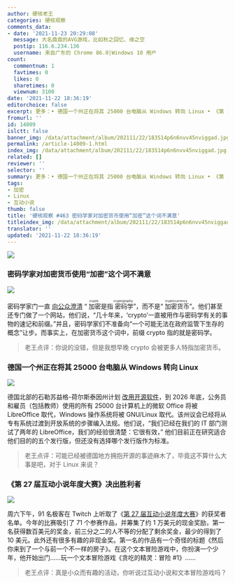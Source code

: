 ```yaml
---
author: 硬核老王
categories: 硬核观察
comments_data:
- date: '2021-11-23 20:29:08'
  message: 大名鼎鼎的AVG游戏，比如秋之回忆、缘之空
  postip: 116.6.234.136
  username: 来自广东的 Chrome 86.0|Windows 10 用户
count:
  commentnum: 1
  favtimes: 0
  likes: 0
  sharetimes: 0
  viewnum: 3100
date: '2021-11-22 18:36:19'
editorchoice: false
excerpt: 更多：• 德国一个州正在将其 25000 台电脑从 Windows 转向 Linux • 《第 27 届互动小说年度大赛》决出胜利者
fromurl: ''
id: 14009
islctt: false
banner_img: /data/attachment/album/202111/22/183514p6n6nvv45nviggad.jpg
permalink: /article-14009-1.html
index_img: /data/attachment/album/202111/22/183514p6n6nvv45nviggad.jpg
related: []
reviewer: ''
selector: ''
summary: 更多：• 德国一个州正在将其 25000 台电脑从 Windows 转向 Linux • 《第 27 届互动小说年度大赛》决出胜利者
tags:
- 加密
- Linux
- 互动小说
thumb: false
title: '硬核观察 #463 密码学家对加密货币使用“加密”这个词不满意'
titleindex_img: /data/attachment/album/202111/22/183514p6n6nvv45nviggad.jpg
translator: ''
updated: '2021-11-22 18:36:19'
---
```


![](/data/attachment/album/202111/22/183514p6n6nvv45nviggad.jpg)


### 密码学家对加密货币使用“加密”这个词不满意


![](/data/attachment/album/202111/22/183524oypp3qd3t3z9yyzp.jpg)


密码学家门一直 [向公众澄清](https://www.theguardian.com/technology/2021/nov/18/crypto-cryptocurrency-cryptographers?mid=1) “<ruby> 加密 <rt>  crypto </rt></ruby>是指<ruby> 密码学 <rt>  cryptography </rt></ruby>”，而不是“<ruby> 加密货币 <rt>  cryptocurrency </rt></ruby>”。他们甚至还专门做了一个网站，他们说，“几十年来，‘crypto’一直被用作与密码学有关的事物的速记和前缀。”并且，密码学家们不准备向“一个可能无法在政府监管下生存的概念”让步。而事实上，在加密货币这个词中，前缀 crypto 指的就是密码学。



> 
> 老王点评：你说的没错，但是我想早晚 crypto 会被更多人特指加密货币。
> 
> 
> 


### 德国一个州正在将其 25000 台电脑从 Windows 转向 Linux


![](/data/attachment/album/202111/22/183543ctgkkl8t30o3zx8u.jpg)


德国北部的石勒苏益格-荷尔斯泰因州计划 [改用开源软件](https://blog.documentfoundation.org/blog/2021/11/18/german-state-planning-to-switch-25000-pcs-to-libreoffice/)，到 2026 年底，公务员和雇员（包括教师）使用的所有 25000 台计算机上的微软 Office 将被 LibreOffice 取代，Windows 操作系统将被 GNU/Linux 取代。该州议会已经将从专有系统过渡到开放系统的步骤编入法规。他们说，“我们已经在我们的 IT 部门测试了两年的 LibreOffice，我们的经验很清楚：它很有效，” 他们目前正在研究适合他们目的的五个发行版，但还没有选择哪个发行版作为标准。



> 
> 老王点评：可能已经被德国地方拥抱开源的事迹麻木了，毕竟这不算什么大事是吧，对于 Linux 来说？
> 
> 
> 


### 《第 27 届互动小说年度大赛》决出胜利者


![](/data/attachment/album/202111/22/183605bi9c8ij98yla9b98.jpg)


周六下午，91 名极客在 Twitch 上听取了《[第 27 届互动小说年度大赛](https://ifcomp.org/)》的获奖者名单。今年的比赛吸引了 71 个参赛作品，并筹集了约 1 万美元的现金奖励，第一名获得数百美元的奖金，前三分之二的人不等的分配了剩余奖金，最少的得到了 10 美元。此外还有很多有趣的非现金奖。第一名的作品有一个奇怪的标题《然后你来到了一个与前一个不一样的房子》。在这个文本冒险游戏中，你扮演一个少年，他开始出门……玩一个文本冒险游戏《贪吃的精灵：冒险 #1》……



> 
> 老王点评：真是小众而有趣的活动，你听说过互动小说和文本冒险游戏吗？
> 
> 
>